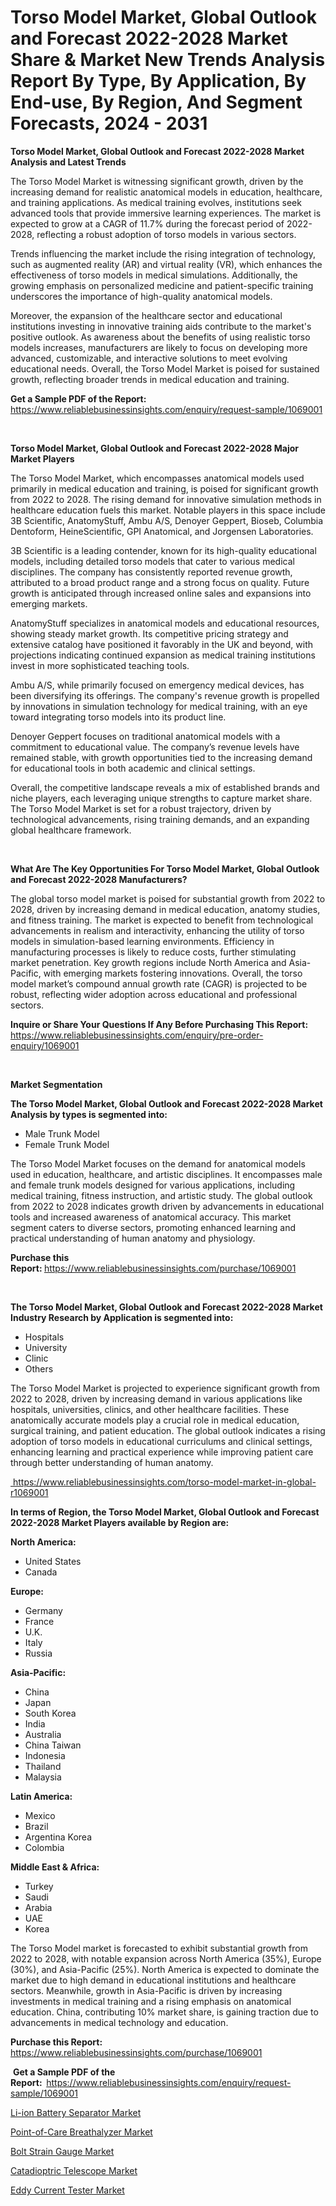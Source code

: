 <p><h1>Torso Model Market, Global Outlook and Forecast 2022-2028 Market Share & Market New Trends Analysis Report By Type, By Application, By End-use, By Region, And Segment Forecasts, 2024 - 2031</h1></p><p><strong>Torso Model Market, Global Outlook and Forecast 2022-2028 Market Analysis and Latest Trends</strong></p>
<p><p>The Torso Model Market is witnessing significant growth, driven by the increasing demand for realistic anatomical models in education, healthcare, and training applications. As medical training evolves, institutions seek advanced tools that provide immersive learning experiences. The market is expected to grow at a CAGR of 11.7% during the forecast period of 2022-2028, reflecting a robust adoption of torso models in various sectors.</p><p>Trends influencing the market include the rising integration of technology, such as augmented reality (AR) and virtual reality (VR), which enhances the effectiveness of torso models in medical simulations. Additionally, the growing emphasis on personalized medicine and patient-specific training underscores the importance of high-quality anatomical models.</p><p>Moreover, the expansion of the healthcare sector and educational institutions investing in innovative training aids contribute to the market's positive outlook. As awareness about the benefits of using realistic torso models increases, manufacturers are likely to focus on developing more advanced, customizable, and interactive solutions to meet evolving educational needs. Overall, the Torso Model Market is poised for sustained growth, reflecting broader trends in medical education and training.</p></p>
<p><strong>Get a Sample PDF of the Report:&nbsp;</strong> <a href="https://www.reliablebusinessinsights.com/enquiry/request-sample/1069001">https://www.reliablebusinessinsights.com/enquiry/request-sample/1069001</a></p>
<p>&nbsp;</p>
<p><strong>Torso Model Market, Global Outlook and Forecast 2022-2028 Major Market Players</strong></p>
<p><p>The Torso Model Market, which encompasses anatomical models used primarily in medical education and training, is poised for significant growth from 2022 to 2028. The rising demand for innovative simulation methods in healthcare education fuels this market. Notable players in this space include 3B Scientific, AnatomyStuff, Ambu A/S, Denoyer Geppert, Bioseb, Columbia Dentoform, HeineScientific, GPI Anatomical, and Jorgensen Laboratories.</p><p>3B Scientific is a leading contender, known for its high-quality educational models, including detailed torso models that cater to various medical disciplines. The company has consistently reported revenue growth, attributed to a broad product range and a strong focus on quality. Future growth is anticipated through increased online sales and expansions into emerging markets.</p><p>AnatomyStuff specializes in anatomical models and educational resources, showing steady market growth. Its competitive pricing strategy and extensive catalog have positioned it favorably in the UK and beyond, with projections indicating continued expansion as medical training institutions invest in more sophisticated teaching tools.</p><p>Ambu A/S, while primarily focused on emergency medical devices, has been diversifying its offerings. The company's revenue growth is propelled by innovations in simulation technology for medical training, with an eye toward integrating torso models into its product line.</p><p>Denoyer Geppert focuses on traditional anatomical models with a commitment to educational value. The company’s revenue levels have remained stable, with growth opportunities tied to the increasing demand for educational tools in both academic and clinical settings.</p><p>Overall, the competitive landscape reveals a mix of established brands and niche players, each leveraging unique strengths to capture market share. The Torso Model Market is set for a robust trajectory, driven by technological advancements, rising training demands, and an expanding global healthcare framework.</p></p>
<p>&nbsp;</p>
<p><strong>What Are The Key Opportunities For Torso Model Market, Global Outlook and Forecast 2022-2028 Manufacturers?</strong></p>
<p><p>The global torso model market is poised for substantial growth from 2022 to 2028, driven by increasing demand in medical education, anatomy studies, and fitness training. The market is expected to benefit from technological advancements in realism and interactivity, enhancing the utility of torso models in simulation-based learning environments. Efficiency in manufacturing processes is likely to reduce costs, further stimulating market penetration. Key growth regions include North America and Asia-Pacific, with emerging markets fostering innovations. Overall, the torso model market’s compound annual growth rate (CAGR) is projected to be robust, reflecting wider adoption across educational and professional sectors.</p></p>
<p><strong>Inquire or Share Your Questions If Any Before Purchasing This Report:</strong> <a href="https://www.reliablebusinessinsights.com/enquiry/pre-order-enquiry/1069001">https://www.reliablebusinessinsights.com/enquiry/pre-order-enquiry/1069001</a></p>
<p>&nbsp;</p>
<p><strong>Market Segmentation</strong></p>
<p><strong>The Torso Model Market, Global Outlook and Forecast 2022-2028 Market Analysis by types is segmented into:</strong></p>
<p><ul><li>Male Trunk Model</li><li>Female Trunk Model</li></ul></p>
<p><p>The Torso Model Market focuses on the demand for anatomical models used in education, healthcare, and artistic disciplines. It encompasses male and female trunk models designed for various applications, including medical training, fitness instruction, and artistic study. The global outlook from 2022 to 2028 indicates growth driven by advancements in educational tools and increased awareness of anatomical accuracy. This market segment caters to diverse sectors, promoting enhanced learning and practical understanding of human anatomy and physiology.</p></p>
<p><strong>Purchase this Report:&nbsp;</strong><a href="https://www.reliablebusinessinsights.com/purchase/1069001">https://www.reliablebusinessinsights.com/purchase/1069001</a></p>
<p>&nbsp;</p>
<p><strong>The Torso Model Market, Global Outlook and Forecast 2022-2028 Market Industry Research by Application is segmented into:</strong></p>
<p><ul><li>Hospitals</li><li>University</li><li>Clinic</li><li>Others</li></ul></p>
<p><p>The Torso Model Market is projected to experience significant growth from 2022 to 2028, driven by increasing demand in various applications like hospitals, universities, clinics, and other healthcare facilities. These anatomically accurate models play a crucial role in medical education, surgical training, and patient education. The global outlook indicates a rising adoption of torso models in educational curriculums and clinical settings, enhancing learning and practical experience while improving patient care through better understanding of human anatomy.</p></p>
<p><a href="https://www.reliablebusinessinsights.com/torso-model-market-in-global-r1069001">&nbsp;https://www.reliablebusinessinsights.com/torso-model-market-in-global-r1069001</a></p>
<p><strong>In terms of Region, the Torso Model Market, Global Outlook and Forecast 2022-2028 Market Players available by Region are:</strong></p>
<p>
    <p> <strong> North America: </strong>
        <ul>
            <li>United States</li>
            <li>Canada</li>
        </ul>
        </p> 
    <p> <strong> Europe: </strong>
        <ul>
            <li>Germany</li>
            <li>France</li>
            <li>U.K.</li>
            <li>Italy</li>
            <li>Russia</li>
        </ul>
        </p> 
    <p> <strong> Asia-Pacific: </strong>
        <ul>
            <li>China</li>
            <li>Japan</li>
            <li>South Korea</li>
            <li>India</li>
            <li>Australia</li>
            <li>China Taiwan</li>
            <li>Indonesia</li>
            <li>Thailand</li>
            <li>Malaysia</li>
        </ul>
        </p> 
    <p> <strong> Latin America: </strong>
        <ul>
            <li>Mexico</li>
            <li>Brazil</li>
            <li>Argentina Korea</li>
            <li>Colombia</li>
        </ul>
        </p> 
    <p> <strong> Middle East & Africa: </strong>
        <ul>
            <li>Turkey</li>
            <li>Saudi</li>
            <li>Arabia</li>
            <li>UAE</li>
            <li>Korea</li>
        </ul>
    </p>
    </p>
<p><p>The Torso Model market is forecasted to exhibit substantial growth from 2022 to 2028, with notable expansion across North America (35%), Europe (30%), and Asia-Pacific (25%). North America is expected to dominate the market due to high demand in educational institutions and healthcare sectors. Meanwhile, growth in Asia-Pacific is driven by increasing investments in medical training and a rising emphasis on anatomical education. China, contributing 10% market share, is gaining traction due to advancements in medical technology and education.</p></p>
<p><strong>Purchase this Report: </strong><a href="https://www.reliablebusinessinsights.com/purchase/1069001">https://www.reliablebusinessinsights.com/purchase/1069001</a></p>
<p>&nbsp;<strong>Get a Sample PDF of the Report:&nbsp;&nbsp;</strong><a href="https://www.reliablebusinessinsights.com/enquiry/request-sample/1069001">https://www.reliablebusinessinsights.com/enquiry/request-sample/1069001</a></p>
<p><strong></strong></p>
<p><p><a href="https://medium.com/@christopher.walker6564/global-li-ion-battery-separator-market-trends-forecasts-and-market-strategic-analysis-2024-0a50cb45682e?postPublishedType=initial">Li-ion Battery Separator Market</a></p><p><a href="https://issuu.com/reportprime-2/docs/point-of-care-breathalyzer-market-s_e77b785fb54f73">Point-of-Care Breathalyzer Market</a></p><p><a href="https://www.linkedin.com/pulse/bolt-strain-gauge-market-essentials-key-players-demand-drivers-m9rsc?trackingId=qFqN4dyATl6omj6tdjgMiw%3D%3D">Bolt Strain Gauge Market</a></p><p><a href="https://medium.com/@raleciabridges8/catadioptric-telescope-market-size-share-competitive-landscape-and-trend-analysis-report-by-9c3756da27bf">Catadioptric Telescope Market</a></p><p><a href="https://www.linkedin.com/pulse/exploring-eddy-current-tester-market-dynamics-global-trends-xqfrc?trackingId=9rvh2xW%2BQ56PaJPqJhX%2BLA%3D%3D">Eddy Current Tester Market</a></p></p>